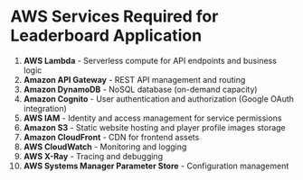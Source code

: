 # AWS Services Required for Leaderboard Application

1. **AWS Lambda** - Serverless compute for API endpoints and business logic
2. **Amazon API Gateway** - REST API management and routing
3. **Amazon DynamoDB** - NoSQL database (on-demand capacity)
4. **Amazon Cognito** - User authentication and authorization (Google OAuth integration)
5. **AWS IAM** - Identity and access management for service permissions
6. **Amazon S3** - Static website hosting and player profile images storage
7. **Amazon CloudFront** - CDN for frontend assets
8. **AWS CloudWatch** - Monitoring and logging
9. **AWS X-Ray** - Tracing and debugging
10. **AWS Systems Manager Parameter Store** - Configuration management
